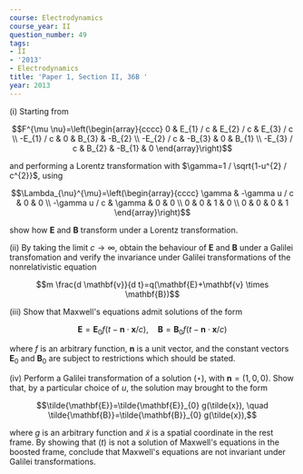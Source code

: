 ```yaml
---
course: Electrodynamics
course_year: II
question_number: 49
tags:
- II
- '2013'
- Electrodynamics
title: 'Paper 1, Section II, 36B '
year: 2013
---
```




(i) Starting from

$$F^{\mu \nu}=\left(\begin{array}{cccc}
0 & E_{1} / c & E_{2} / c & E_{3} / c \\
-E_{1} / c & 0 & B_{3} & -B_{2} \\
-E_{2} / c & -B_{3} & 0 & B_{1} \\
-E_{3} / c & B_{2} & -B_{1} & 0
\end{array}\right)$$

and performing a Lorentz transformation with $\gamma=1 / \sqrt{1-u^{2} / c^{2}}$, using

$$\Lambda_{\nu}^{\mu}=\left(\begin{array}{cccc}
\gamma & -\gamma u / c & 0 & 0 \\
-\gamma u / c & \gamma & 0 & 0 \\
0 & 0 & 1 & 0 \\
0 & 0 & 0 & 1
\end{array}\right)$$

show how $\mathbf{E}$ and $\mathbf{B}$ transform under a Lorentz transformation.

(ii) By taking the limit $c \rightarrow \infty$, obtain the behaviour of $\mathbf{E}$ and $\mathbf{B}$ under a Galilei transfomation and verify the invariance under Galilei transformations of the nonrelativistic equation

$$m \frac{d \mathbf{v}}{d t}=q(\mathbf{E}+\mathbf{v} \times \mathbf{B})$$

(iii) Show that Maxwell's equations admit solutions of the form

$$\mathbf{E}=\mathbf{E}_{0} f(t-\mathbf{n} \cdot \mathbf{x} / c), \quad \mathbf{B}=\mathbf{B}_{0} f(t-\mathbf{n} \cdot \mathbf{x} / c)$$

where $f$ is an arbitrary function, $\mathbf{n}$ is a unit vector, and the constant vectors $\mathbf{E}_{0}$ and $\mathbf{B}_{0}$ are subject to restrictions which should be stated.

(iv) Perform a Galilei transformation of a solution $(\star)$, with $\mathbf{n}=(1,0,0)$. Show that, by a particular choice of $u$, the solution may brought to the form

$$\tilde{\mathbf{E}}=\tilde{\mathbf{E}}_{0} g(\tilde{x}), \quad \tilde{\mathbf{B}}=\tilde{\mathbf{B}}_{0} g(\tilde{x}),$$

where $g$ is an arbitrary function and $\tilde{x}$ is a spatial coordinate in the rest frame. By showing that $(t)$ is not a solution of Maxwell's equations in the boosted frame, conclude that Maxwell's equations are not invariant under Galilei transformations.